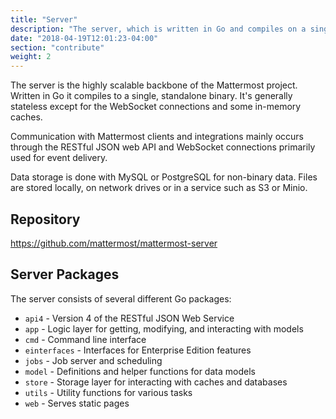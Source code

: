 ```yaml
---
title: "Server"
description: "The server, which is written in Go and compiles on a single binary, is the highly scalable backbone of the Mattermost project."
date: "2018-04-19T12:01:23-04:00"
section: "contribute"
weight: 2
---
```


The server is the highly scalable backbone of the Mattermost project. Written in Go it compiles to a single, standalone binary. It's generally stateless except for the WebSocket connections and some in-memory caches.

Communication with Mattermost clients and integrations mainly occurs through the RESTful JSON web API and WebSocket connections primarily used for event delivery.

Data storage is done with MySQL or PostgreSQL for non-binary data. Files are stored locally, on network drives or in a service such as S3 or Minio.

## Repository

https://github.com/mattermost/mattermost-server

## Server Packages

The server consists of several different Go packages:

* `api4` - Version 4 of the RESTful JSON Web Service
* `app` - Logic layer for getting, modifying, and interacting with models
* `cmd` - Command line interface
* `einterfaces` - Interfaces for Enterprise Edition features
* `jobs` - Job server and scheduling
* `model` - Definitions and helper functions for data models
* `store` - Storage layer for interacting with caches and databases
* `utils` - Utility functions for various tasks
* `web` - Serves static pages
